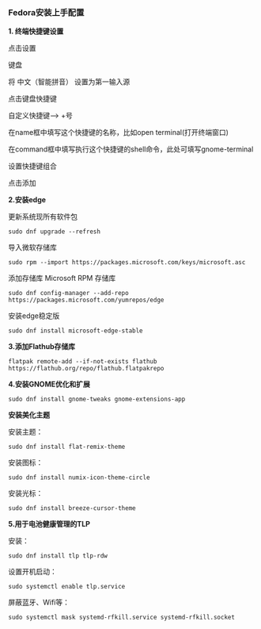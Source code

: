 ### Fedora安装上手配置


 **1. 终端快捷键设置** 


点击设置

键盘

将 中文（智能拼音） 设置为第一输入源

点击键盘快捷键

自定义快捷键——> +号

在name框中填写这个快捷键的名称，比如open terminal(打开终端窗口)

在command框中填写执行这个快捷键的shell命令，此处可填写gnome-terminal

设置快捷键组合

点击添加


 **2.安装edge** 

更新系统现所有软件包

```
sudo dnf upgrade --refresh
```

导入微软存储库

```
sudo rpm --import https://packages.microsoft.com/keys/microsoft.asc
```

添加存储库 Microsoft RPM 存储库

```
sudo dnf config-manager --add-repo https://packages.microsoft.com/yumrepos/edge
```

安装edge稳定版

```
sudo dnf install microsoft-edge-stable
```


 **3.添加Flathub存储库** 


```
flatpak remote-add --if-not-exists flathub https://flathub.org/repo/flathub.flatpakrepo
```

**4.安装GNOME优化和扩展**


```
sudo dnf install gnome-tweaks gnome-extensions-app
```

**安装美化主题**

安装主题：

```
sudo dnf install flat-remix-theme

```
安装图标：

```
sudo dnf install numix-icon-theme-circle
```

安装光标：

```
sudo dnf install breeze-cursor-theme
```

**5.用于电池健康管理的TLP**

安装：

```
sudo dnf install tlp tlp-rdw
```

设置开机启动：

```
sudo systemctl enable tlp.service
```

屏蔽蓝牙、Wifi等：

```
sudo systemctl mask systemd-rfkill.service systemd-rfkill.socket
```
